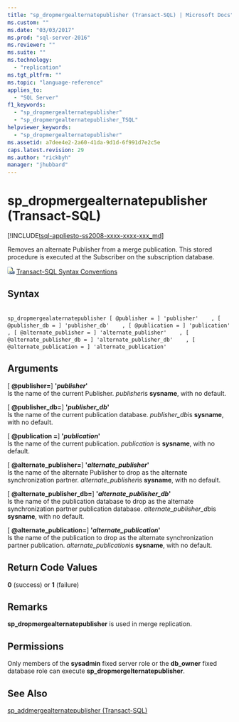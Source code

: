 ```yaml
---
title: "sp_dropmergealternatepublisher (Transact-SQL) | Microsoft Docs"
ms.custom: ""
ms.date: "03/03/2017"
ms.prod: "sql-server-2016"
ms.reviewer: ""
ms.suite: ""
ms.technology: 
  - "replication"
ms.tgt_pltfrm: ""
ms.topic: "language-reference"
applies_to: 
  - "SQL Server"
f1_keywords: 
  - "sp_dropmergealternatepublisher"
  - "sp_dropmergealternatepublisher_TSQL"
helpviewer_keywords: 
  - "sp_dropmergealternatepublisher"
ms.assetid: a7dee4e2-2a60-41da-9d1d-6f991d7e2c5e
caps.latest.revision: 29
ms.author: "rickbyh"
manager: "jhubbard"
---
```

# sp_dropmergealternatepublisher (Transact-SQL)
[!INCLUDE[tsql-appliesto-ss2008-xxxx-xxxx-xxx_md](../../../database-engine/configure/windows/includes/tsql-appliesto-ss2008-xxxx-xxxx-xxx-md.md)]

  Removes an alternate Publisher from a merge publication. This stored procedure is executed at the Subscriber on the subscription database.  
  
 ![Topic link icon](../../../database-engine/configure/windows/media/topic-link.gif "Topic link icon") [Transact-SQL Syntax Conventions](../../../t-sql/language-elements/transact-sql-syntax-conventions-transact-sql.md)  
  
## Syntax  
  
```  
  
sp_dropmergealaternatepublisher [ @publisher = ] 'publisher'    , [ @publisher_db = ] 'publisher_db'    , [ @publication = ] 'publication'    , [ @alternate_publisher = ] 'alternate_publisher'    , [ @alternate_publisher_db = ] 'alternate_publisher_db'    , [ @alternate_publication = ] 'alternate_publication'  
```  
  
## Arguments  
 [ **@publisher=**] **'***publisher***'**  
 Is the name of the current Publisher. *publisher*is **sysname**, with no default.  
  
 [ **@publisher_db=**] **'***publisher_db***'**  
 Is the name of the current publication database. *publisher_db*is **sysname**, with no default.  
  
 [ **@publication =**] **'***publication***'**  
 Is the name of the current publication. *publication* is **sysname**, with no default.  
  
 [ **@alternate_publisher=**] **'***alternate_publisher***'**  
 Is the name of the alternate Publisher to drop as the alternate synchronization partner. *alternate_publisher*is **sysname**, with no default.  
  
 [ **@alternate_publisher_db=**] **'***alternate_publisher_db***'**  
 Is the name of the publication database to drop as the alternate synchronization partner publication database. *alternate_publisher_db*is **sysname**, with no default.  
  
 [ **@alternate_publication=**] **'***alternate_publication***'**  
 Is the name of the publication to drop as the alternate synchronization partner publication. *alternate_publication*is **sysname**, with no default.  
  
## Return Code Values  
 **0** (success) or **1** (failure)  
  
## Remarks  
 **sp_dropmergealternatepublisher** is used in merge replication.  
  
## Permissions  
 Only members of the **sysadmin** fixed server role or the **db_owner** fixed database role can execute **sp_dropmergelternatepublisher**.  
  
## See Also  
 [sp_addmergealternatepublisher &#40;Transact-SQL&#41;](../../../relational-databases/reference/system-stored-procedures/sp-addmergealternatepublisher-transact-sql.md)  
  
  